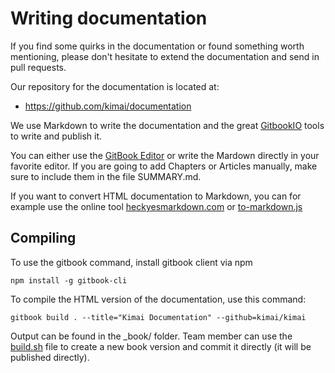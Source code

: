# Writing documentation

If you find some quirks in the documentation or found something worth mentioning, please don't hesitate to extend the documentation and send in pull requests.

Our repository for the documentation is located at:
* https://github.com/kimai/documentation

We use Markdown to write the documentation and the great [GitbookIO](https://github.com/GitbookIO) tools to write and publish it.

You can either use the [GitBook Editor](https://github.com/GitbookIO/editor) or write the Mardown directly in your favorite editor.
If you are going to add Chapters or Articles manually, make sure to include them in the file SUMMARY.md.

If you want to convert HTML documentation to Markdown, you can for example use the online tool [heckyesmarkdown.com](http://heckyesmarkdown.com/)
or [to-markdown.js](http://domchristie.github.io/to-markdown/)

## Compiling

To use the gitbook command, install gitbook client via npm
```
npm install -g gitbook-cli
```

To compile the HTML version of the documentation, use this command:
```
gitbook build . --title="Kimai Documentation" --github=kimai/kimai
```
Output can be found in the _book/ folder.
Team member can use the [build.sh](https://github.com/kimai/documentation/blob/master/build.sh) file to create a new
book version and commit it directly (it will be published directly).
